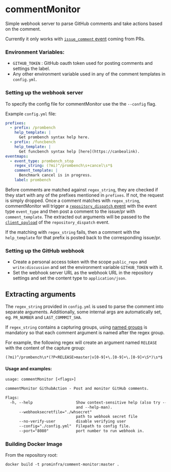 # commentMonitor
Simple webhook server to parse GitHub comments and take actions based on the comment.

Currently it only works with [`issue_comment` event](https://developer.github.com/v3/activity/events/types/#issuecommentevent) coming from PRs.

### Environment Variables:
- `GITHUB_TOKEN` : GitHub oauth token used for posting comments and settings the label.
- Any other environment variable used in any of the comment templates in `config.yml`.

### Setting up the webhook server
To specify the config file for commentMonitor use the the `--config` flag.

Example `config.yml` file:
```yaml
prefixes:
  - prefix: /prombench
    help_template: |
      Get prombench syntax help here.
  - prefix: /funcbench
    help_template: |
      Get funcbench syntax help [here](https://canbealink).
eventmaps:
  - event_type: prombench_stop
    regex_string: (?mi)^/prombench\s+cancel\s*$
    comment_template: |
      Benchmark cancel is in progress.
    label: prombench
```

Before comments are matched against `regex_string`, they are checked if they start with any of the prefixes mentioned in `prefixes`. If not, the request is simply dropped.  Once a comment matches with `regex_string`, commentMonitor will trigger a [`repository_dispatch` event](https://developer.github.com/v3/repos/#create-a-repository-dispatch-event) with the event type `event_type` and then post a comment to the issue/pr with `comment_template`. The extracted out arguments will be passed to the [`client_payload`](https://developer.github.com/v3/repos/#example-5) of the `repository_dispatch` event.

If the matching with `regex_string` fails, then a comment with the `help_template` for that prefix is posted back to the corresponding issue/pr.

### Setting up the GitHub webhook
- Create a personal access token with the scope `public_repo` and `write:discussion` and set the environment variable `GITHUB_TOKEN` with it.
- Set the webhook server URL as the webhook URL in the repository settings and set the content type to `application/json`.

## Extracting arguments
The `regex_string` provided in `config.yml` is used to parse the comment into separate arguments. Additionally, some internal args are automatically set, eg. `PR_NUMBER` and `LAST_COMMMIT_SHA`.

If `regex_string` contains a capturing groups, using [named groups](https://godoc.org/regexp/syntax) is mandatory so that each comment argument is named after the regex group.

For example, the following regex will create an argument named `RELEASE` with the content of the capture group:
```
(?mi)^/prombench\s*(?P<RELEASE>master|v[0-9]+\.[0-9]+\.[0-9]+\S*)\s*$
```

#### Usage and examples:
[embedmd]:# (commentMonitor-flags.txt)
```txt
usage: commentMonitor [<flags>]

commentMonitor GithubAction - Post and monitor GitHub comments.

Flags:
  -h, --help                   Show context-sensitive help (also try --help-long
                               and --help-man).
      --webhooksecretfile="./whsecret"
                               path to webhook secret file
      --no-verify-user         disable verifying user
      --config="./config.yml"  Filepath to config file.
      --port="8080"            port number to run webhook in.

```
### Building Docker Image

From the repository root:

```
docker build -t prominfra/comment-monitor:master .
```
